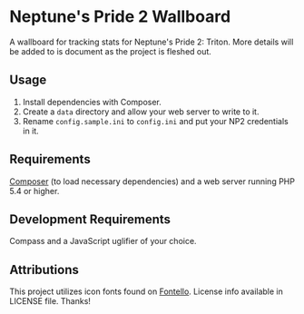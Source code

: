 # Neptune's Pride 2 Wallboard #

A wallboard for tracking stats for Neptune's Pride 2: Triton. More details will be added to is document as the project is fleshed out.

## Usage ##
1. Install dependencies with Composer.
2. Create a `data` directory and allow your web server to write to it.
3. Rename `config.sample.ini` to `config.ini` and put your NP2 credentials in it.

## Requirements ##
[Composer](https://getcomposer.org/) (to load necessary dependencies) and a web server running PHP 5.4 or higher.

## Development Requirements ##
Compass and a JavaScript uglifier of your choice.

## Attributions ##
This project utilizes icon fonts found on [Fontello](http://fontello.com). License info available in LICENSE file. Thanks!

